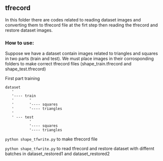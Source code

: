 ## tfrecord

In this folder there are codes related to reading dataset images and converting them to tfrecord file at the firt step then reading the tfrecord and restore dataset images.

### How to use:

Suppose we have a dataset contain images related to triangles and squares in two parts (train and test). We must place images in their corrosponding folders to make correct tfrecord files (shape_train.tfrecord and shape_test.tfrecord)

First part training

    dataset
       '
       '---- train
       '       '
       '       '---- squares
       '       '---- triangles
       '
       ' --- test 
               '
               '---- squares
               '---- triangles


`python shape_tfwrite.py` to make tfrecord file

`python shape_tfwrite.py` to read tfrecord and restore dataset with differnt batches in dataset_restored1 and dataset_restored2

